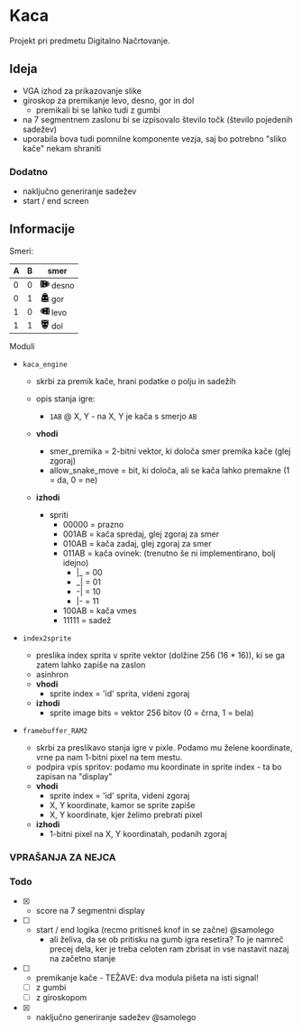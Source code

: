# Kaca

Projekt pri predmetu Digitalno Načrtovanje.

## Ideja

* VGA izhod za prikazovanje slike
* giroskop za premikanje levo, desno, gor in dol
    * premikali bi se lahko tudi z gumbi
* na 7 segmentnem zaslonu bi se izpisovalo število točk (število pojedenih sadežev)
* uporabila bova tudi pomnilne komponente vezja, saj bo potrebno "sliko kače" nekam shraniti

### Dodatno

* naključno generiranje sadežev
* start / end screen


## Informacije

Smeri:

| A   | B   | smer                          |
| --- | --- | ----------------------------- |
| 0   | 0   | ![](./assets/00100.png) desno |
| 0   | 1   | ![](./assets/00101.png) gor   |
| 1   | 0   | ![](./assets/00110.png) levo  |
| 1   | 1   | ![](./assets/00111.png) dol   |

Moduli
* `kaca_engine`
  * skrbi za premik kače, hrani podatke o polju in sadežih
  * opis stanja igre:
    * `1AB` @ X, Y - na X, Y je kača s smerjo `AB`
  * __vhodi__
    * smer_premika = 2-bitni vektor, ki določa smer premika kače (glej zgoraj)
    * allow_snake_move = bit, ki določa, ali se kača lahko premakne (1 = da, 0 = ne)

  * __izhodi__ 
    * spriti
      * 00000 = prazno
      * 001AB = kača spredaj, glej zgoraj za smer
      * 010AB = kača zadaj, glej zgoraj za smer
      * 011AB = kača ovinek: (trenutno še ni implementirano, bolj idejno)
        * |_ = 00
        * _| = 01
        * -| = 10
        * |- = 11
      * 100AB = kača vmes
      * 11111 = sadež
* `index2sprite`
    * preslika index sprita v sprite vektor (dolžine 256 (16 * 16)), ki se ga zatem lahko zapiše na zaslon
    * asinhron
    * __vhodi__
        * sprite index = 'id' sprita, videni zgoraj
    * __izhodi__
        * sprite image bits = vektor 256 bitov (0 = črna, 1 = bela)

* `framebuffer_RAM2`
  * skrbi za preslikavo stanja igre v pixle. Podamo mu želene koordinate, vrne pa nam 1-bitni pixel na tem mestu.
  * podpira vpis spritov: podamo mu koordinate in sprite index - ta bo zapisan na "display"
  * __vhodi__
    * sprite index = 'id' sprita, videni zgoraj
    * X, Y koordinate, kamor se sprite zapiše
    * X, Y koordinate, kjer želimo prebrati pixel
  * __izhodi__
    * 1-bitni pixel na X, Y koordinatah, podanih zgoraj

### VPRAŠANJA ZA NEJCA

### Todo
* [x] - score na 7 segmentni display
* [ ] - start / end logika (recmo pritisneš knof in se začne) @samolego
    * ali želiva, da se ob pritisku na gumb igra resetira? To je namreč precej dela, ker je treba celoten ram zbrisat in vse nastavit nazaj na začetno stanje
* [ ] - premikanje kače - TEŽAVE: dva modula pišeta na isti signal!
  * [ ] z gumbi
  * [ ] z giroskopom
* [x] - naključno generiranje sadežev @samolego
